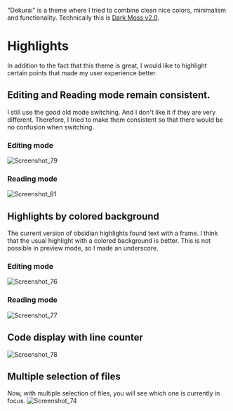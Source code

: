 "Dekurai" is a theme where I tried to combine clean nice colors, minimalism and functionality. Technically this is [Dark Moss v2.0](https://github.com/sergey900553/obsidian_githublike_theme).
# Highlights
In addition to the fact that this theme is great, I would like to highlight certain points that made my user experience better.
## Editing and Reading mode remain consistent.
I still use the good old mode switching. And I don't like it if they are very different. Therefore, I tried to make them consistent so that there would be no confusion when switching.
### Editing mode
![Screenshot_79](https://user-images.githubusercontent.com/42143402/217968902-c638c3b5-525a-4934-91ee-d3d8656e8417.png)
### Reading mode
![Screenshot_81](https://user-images.githubusercontent.com/42143402/217969004-2b09ac62-a084-46ee-af21-d905761564b2.png)
## Highlights by colored background
The current version of obsidian highlights found text with a frame. I think that the usual highlight with a colored background is better. This is not possible in preview mode, so I made an underscore.
### Editing mode
![Screenshot_76](https://user-images.githubusercontent.com/42143402/217969598-368b2146-c097-4ed4-8f4a-3999b9a0b3b9.png)
### Reading mode
![Screenshot_77](https://user-images.githubusercontent.com/42143402/217969623-38ab291a-25ae-4f9a-991c-431ed71d9363.png)
## Code display with line counter
![Screenshot_78](https://user-images.githubusercontent.com/42143402/217970019-02c7b652-648b-4211-a0d5-76ba0e28c309.png)
## Multiple selection of files
Now, with multiple selection of files, you will see which one is currently in focus.
![Screenshot_74](https://user-images.githubusercontent.com/42143402/217970374-ef112ec8-7530-4f3d-aa5b-8c411643792a.png)
